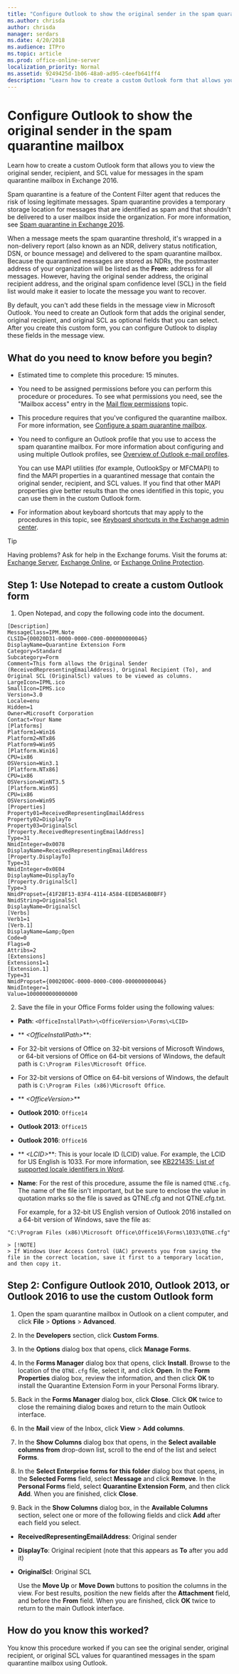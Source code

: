 ```yaml
---
title: "Configure Outlook to show the original sender in the spam quarantine mailbox"
ms.author: chrisda
author: chrisda
manager: serdars
ms.date: 4/20/2018
ms.audience: ITPro
ms.topic: article
ms.prod: office-online-server
localization_priority: Normal
ms.assetid: 9249425d-1b06-48a0-ad95-c4eefb641ff4
description: "Learn how to create a custom Outlook form that allows you to view the original sender, recipient, and SCL value for messages in the spam quarantine mailbox in Exchange 2016."
---
```


# Configure Outlook to show the original sender in the spam quarantine mailbox

Learn how to create a custom Outlook form that allows you to view the original sender, recipient, and SCL value for messages in the spam quarantine mailbox in Exchange 2016.
  
Spam quarantine is a feature of the Content Filter agent that reduces the risk of losing legitimate messages. Spam quarantine provides a temporary storage location for messages that are identified as spam and that shouldn't be delivered to a user mailbox inside the organization. For more information, see [Spam quarantine in Exchange 2016](spam-quarantine.md).
  
When a message meets the spam quarantine threshold, it's wrapped in a non-delivery report (also known as an NDR, delivery status notification, DSN, or bounce message) and delivered to the spam quarantine mailbox. Because the quarantined messages are stored as NDRs, the postmaster address of your organization will be listed as the **From:** address for all messages. However, having the original sender address, the original recipient address, and the original spam confidence level (SCL) in the field list would make it easier to locate the message you want to recover. 
  
By default, you can't add these fields in the message view in Microsoft Outlook. You need to create an Outlook form that adds the original sender, original recipient, and original SCL as optional fields that you can select. After you create this custom form, you can configure Outlook to display these fields in the message view.
  
## What do you need to know before you begin?

- Estimated time to complete this procedure: 15 minutes.
    
- You need to be assigned permissions before you can perform this procedure or procedures. To see what permissions you need, see the "Mailbox access" entry in the [Mail flow permissions](../../permissions/feature-permissions/mail-flow-permissions.md) topic. 
    
- This procedure requires that you've configured the quarantine mailbox. For more information, see [Configure a spam quarantine mailbox](configure-quarantine-mailboxes.md).
    
- You need to configure an Outlook profile that you use to access the spam quarantine mailbox. For more information about configuring and using multiple Outlook profiles, see [Overview of Outlook e-mail profiles](https://go.microsoft.com/fwlink/p/?linkId=178975).
    
    You can use MAPI utilities (for example, OutlookSpy or MFCMAPI) to find the MAPI properties in a quarantined message that contain the original sender, recipient, and SCL values. If you find that other MAPI properties give better results than the ones identified in this topic, you can use them in the custom Outlook form.
    
- For information about keyboard shortcuts that may apply to the procedures in this topic, see [Keyboard shortcuts in the Exchange admin center](../../about-documentation/eac-keyboard-shortcuts.md).
    
> [!TIP]
> Having problems? Ask for help in the Exchange forums. Visit the forums at: [Exchange Server](https://go.microsoft.com/fwlink/p/?linkId=60612), [Exchange Online](https://go.microsoft.com/fwlink/p/?linkId=267542), or [Exchange Online Protection](https://go.microsoft.com/fwlink/p/?linkId=285351). 
  
## Step 1: Use Notepad to create a custom Outlook form

1. Open Notepad, and copy the following code into the document.
    
  ```
  [Description]
  MessageClass=IPM.Note
  CLSID={00020D31-0000-0000-C000-000000000046}
  DisplayName=Quarantine Extension Form
  Category=Standard
  Subcategory=Form
  Comment=This form allows the Original Sender (ReceivedRepresentingEmailAddress), Original Recipient (To), and Original SCL (OriginalScl) values to be viewed as columns.
  LargeIcon=IPML.ico
  SmallIcon=IPMS.ico
  Version=3.0
  Locale=enu
  Hidden=1
  Owner=Microsoft Corporation
  Contact=Your Name
  [Platforms]
  Platform1=Win16
  Platform2=NTx86
  Platform9=Win95
  [Platform.Win16]
  CPU=ix86
  OSVersion=Win3.1
  [Platform.NTx86]
  CPU=ix86
  OSVersion=WinNT3.5
  [Platform.Win95]
  CPU=ix86
  OSVersion=Win95
  [Properties]
  Property01=ReceivedRepresentingEmailAddress
  Property02=DisplayTo
  Property03=OriginalScl
  [Property.ReceivedRepresentingEmailAddress]
  Type=31
  NmidInteger=0x0078
  DisplayName=ReceivedRepresentingEmailAddress
  [Property.DisplayTo]
  Type=31
  NmidInteger=0x0E04
  DisplayName=DisplayTo
  [Property.OriginalScl]
  Type=3
  NmidPropset={41F28F13-83F4-4114-A584-EEDB5A6B0BFF}
  NmidString=OriginalScl
  DisplayName=OriginalScl
  [Verbs]
  Verb1=1
  [Verb.1]
  DisplayName=&amp;Open
  Code=0
  Flags=0
  Attribs=2
  [Extensions]
  Extensions1=1
  [Extension.1]
  Type=31
  NmidPropset={00020D0C-0000-0000-C000-000000000046}
  NmidInteger=1
  Value=1000000000000000
  ```

2. Save the file in your Office Forms folder using the following values:
    
  - **Path**:  `<OfficeInstallPath>\<OfficeVersion>\Forms\<LCID>`
    
  - ** _\<OfficeInstallPath\>_**: 
    
  - For 32-bit versions of Office on 32-bit versions of Microsoft Windows, or 64-bit versions of Office on 64-bit versions of Windows, the default path is  `C:\Program Files\Microsoft Office`.
    
  - For 32-bit versions of Office on 64-bit versions of Windows, the default path is  `C:\Program Files (x86)\Microsoft Office`.
    
  - ** _\<OfficeVersion\>_**
    
  - **Outlook 2010**:  `Office14`
    
  - **Outlook 2013**:  `Office15`
    
  - **Outlook 2016**:  `Office16`
    
  - ** _\<LCID\>_**: This is your locale ID (LCID) value. For example, the LCID for US English is 1033. For more information, see [KB221435: List of supported locale identifiers in Word](https://go.microsoft.com/fwlink/p/?LinkID=787605).
    
  - **Name**: For the rest of this procedure, assume the file is named  `QTNE.cfg`. The name of the file isn't important, but be sure to enclose the value in quotation marks so the file is saved as QTNE.cfg and not QTNE.cfg.txt.
    
    For example, for a 32-bit US English version of Outlook 2016 installed on a 64-bit version of Windows, save the file as:
    
  ```
  "C:\Program Files (x86)\Microsoft Office\Office16\Forms\1033\QTNE.cfg"
  ```

    > [!NOTE]
    > If Windows User Access Control (UAC) prevents you from saving the file in the correct location, save it first to a temporary location, and then copy it. 
  
## Step 2: Configure Outlook 2010, Outlook 2013, or Outlook 2016 to use the custom Outlook form

1. Open the spam quarantine mailbox in Outlook on a client computer, and click **File** > **Options** > **Advanced**.
    
2. In the **Developers** section, click **Custom Forms**.
    
3. In the **Options** dialog box that opens, click **Manage Forms**.
    
4. In the **Forms Manager** dialog box that opens, click **Install**. Browse to the location of the  `QTNE.cfg` file, select it, and click **Open**. In the **Form Properties** dialog box, review the information, and then click **OK** to install the Quarantine Extension Form in your Personal Forms library. 
    
5. Back in the **Forms Manager** dialog box, click **Close**. Click **OK** twice to close the remaining dialog boxes and return to the main Outlook interface. 
    
6. In the **Mail** view of the Inbox, click **View** > **Add columns**.
    
7. In the **Show Columns** dialog box that opens, in the **Select available columns from** drop-down list, scroll to the end of the list and select **Forms**.
    
8. In the **Select Enterprise forms for this folder** dialog box that opens, in the **Selected Forms** field, select **Message** and click **Remove**. In the **Personal Forms** field, select **Quarantine Extension Form**, and then click **Add**. When you are finished, click **Close**.
    
9. Back in the **Show Columns** dialog box, in the **Available Columns** section, select one or more of the following fields and click **Add** after each field you select. 
    
  - **ReceivedRepresentingEmailAddress**: Original sender
    
  - **DisplayTo**: Original recipient (note that this appears as **To** after you add it) 
    
  - **OriginalScl**: Original SCL
    
    Use the **Move Up** or **Move Down** buttons to position the columns in the view. For best results, position the new fields after the **Attachment** field, and before the **From** field. When you are finished, click **OK** twice to return to the main Outlook interface. 
    
## How do you know this worked?

You know this procedure worked if you can see the original sender, original recipient, or original SCL values for quarantined messages in the spam quarantine mailbox using Outlook.
  


